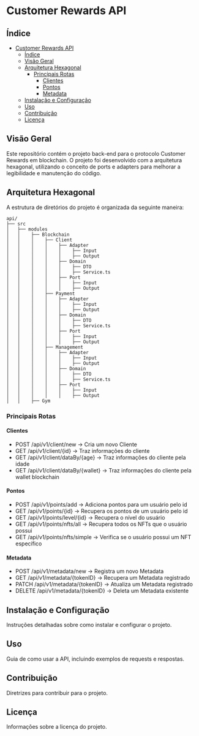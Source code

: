 
# Customer Rewards API

## Índice
- [Customer Rewards API](#customer-rewards-api)
  - [Índice](#índice)
  - [Visão Geral](#visão-geral)
  - [Arquitetura Hexagonal](#arquitetura-hexagonal)
    - [Principais Rotas](#principais-rotas)
      - [Clientes](#clientes)
      - [Pontos](#pontos)
      - [Metadata](#metadata)
  - [Instalação e Configuração](#instalação-e-configuração)
  - [Uso](#uso)
  - [Contribuição](#contribuição)
  - [Licença](#licença)

## Visão Geral

Este repositório contém o projeto back-end para o protocolo Customer Rewards em blockchain. O projeto foi desenvolvido com a arquitetura hexagonal, utilizando o conceito de ports e adapters para melhorar a legibilidade e manutenção do código.

## Arquitetura Hexagonal

A estrutura de diretórios do projeto é organizada da seguinte maneira:

```plaintext
api/
├── src
│   ├── modules
│   │    ├── Blockchain 
│   │    │    ├── Client 
│   │    │    │    ├── Adapter
│   │    │    │    │    ├── Input
│   │    │    │    │    ├── Output
│   │    │    │    ├── Domain 
│   │    │    │    │    ├── DTO
│   │    │    │    │    ├── Service.ts
│   │    │    │    ├── Port  
│   │    │    │    │    ├── Input
│   │    │    │    │    ├── Output
│   │    │    ├── Payment
│   │    │    │    ├── Adapter
│   │    │    │    │    ├── Input
│   │    │    │    │    ├── Output
│   │    │    │    ├── Domain 
│   │    │    │    │    ├── DTO
│   │    │    │    │    ├── Service.ts
│   │    │    │    ├── Port  
│   │    │    │    │    ├── Input
│   │    │    │    │    ├── Output
│   │    │    ├── Management
│   │    │    │    ├── Adapter
│   │    │    │    │    ├── Input
│   │    │    │    │    ├── Output
│   │    │    │    ├── Domain 
│   │    │    │    │    ├── DTO
│   │    │    │    │    ├── Service.ts
│   │    │    │    ├── Port  
│   │    │    │    │    ├── Input
│   │    │    │    │    ├── Output
│   │    ├── Gym
```

### Principais Rotas

#### Clientes
- POST /api/v1/client/new -> Cria um novo Cliente 
- GET /api/v1/client/{id} -> Traz informações do cliente 
- GET /api/v1/client/dataBy/{age} -> Traz informações do cliente pela idade 
- GET /api/v1/client/dataBy/{wallet} -> Traz informações do cliente pela wallet blockchain

#### Pontos
- POST /api/v1/points/add -> Adiciona pontos para um usuário pelo id 
- GET /api/v1/points/{id} -> Recupera os pontos de um usuário pelo id
- GET /api/v1/points/level/{id} -> Recupera o nível do usuário
- GET /api/v1/points/nfts/all -> Recupera todos os NFTs que o usuário possui
- GET /api/v1/points/nfts/simple -> Verifica se o usuário possui um NFT específico

#### Metadata
- POST /api/v1/metadata/new -> Registra um novo Metadata 
- GET /api/v1/metadata/{tokenID} -> Recupera um Metadata registrado
- PATCH /api/v1/metadata/{tokenID} -> Atualiza um Metadata registrado 
- DELETE /api/v1/metadata/{tokenID} -> Deleta um Metadata existente

## Instalação e Configuração
Instruções detalhadas sobre como instalar e configurar o projeto.

## Uso
Guia de como usar a API, incluindo exemplos de requests e respostas.

## Contribuição
Diretrizes para contribuir para o projeto.

## Licença
Informações sobre a licença do projeto.